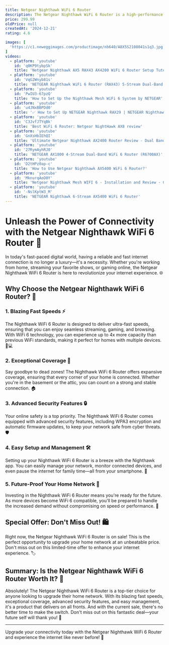 ```yaml
---
title: Netgear Nighthawk WiFi 6 Router
description: The Netgear Nighthawk WiFi 6 Router is a high-performance networking device designed to deliver fast and reliable internet connectivity for homes and small businesses. Leveraging the latest WiFi 6 technology, it offers increased capacity, reduced latency, and improved efficiency, making it ideal for handling multiple connected devices simultaneously. The router features advanced security protocols, easy setup, and management through the Nighthawk app, and supports high-speed streaming, gaming, and smart home integration. Its sleek design and robust build ensure both aesthetic appeal and durability.
price: 299.99
oldPrice: null
createdAt: '2024-12-21'
rating: 4.6

images: [
  'https://c1.neweggimages.com/productimage/nb640/A8X5S2108041s1q3.jpg', 'https://i.etsystatic.com/24044042/r/il/535a91/3994012701/il_570xN.3994012701_kod4.jpg', 'https://images.thdstatic.com/productImages/2acde957-42e9-4373-a3fa-6d736e1a8570/svn/black-netgear-smart-routers-rax10100nas-1d_600.jpg', 'https://pisces.bbystatic.com/image2/BestBuy_US/images/products/08d43632-b5f4-40ab-a06a-41f49aa2eca3.jpg;maxHeight=640;maxWidth=550;format=webp', 'https://images.crutchfieldonline.com/ImageHandler/trim/750/457/products/2024/27/941/g941RAX30-M.jpg', 'https://lookaside.instagram.com/seo/google_widget/crawler/?media_id=3492134558323132779', 'https://store.netgear.com/on/demandware.static/-/Sites/default/dw60472b66/images/slot/landing/wifi6/MOBILE_1_header_mobile.jpg', 'https://pisces.bbystatic.com/image2/BestBuy_US/images/products/8126de8b-11de-4ea4-ba9b-3d439b952259.jpg', 'https://i.ytimg.com/vi/fGcbJAy6VFQ/maxresdefault.jpg', 'https://i.pcmag.com/imagery/reviews/07irsxHoQ2oqZDWnGot2eI8-2.fit_lim.size_810x456.v_1569469930.jpg', 'https://www.netgear.com/uk/media/RAX70_tech_specs_image_2_tcm158-107735.png', 'https://www.missingremote.com/wp-content/uploads/2015/03/r7500teaser-500x280.jpg', 'https://5.imimg.com/data5/SELLER/Default/2023/4/300344956/FG/LX/JW/5487244/netgear-wax610y-ax1800-wifi-6-wireless-access-point-500x500.jpg', 'https://images.thdstatic.com/productImages/b4301b1c-3a3a-4bab-9590-3bee36b32f6d/svn/black-netgear-smart-routers-rax70100nas-66_600.jpg', 'https://m.media-amazon.com/images/I/71IYWYXVVCL.jpg', 'https://media.wired.com/photos/631a37a3f1e5c40d2b1bc5f3/3:2/w_2400,h_1600,c_limit/Nighthawk-RAXE300-Gear.png', 'https://content.syndigo.com/asset/7492147c-5412-4667-9ebe-5d3104097ba6/480.webp', 'https://netgearstore.com.bd/wp-content/uploads/2021/09/XR1000_1.jpg', 'https://www.cnet.com/a/img/resize/65a4b2f681659e4ea4b86b1a00ed0228ef7a8fb4/hub/2022/06/16/926d6bbc-471e-42cf-94c0-b0a1ade89988/img-1913.jpg?auto=webp&width=1200', 'https://lookaside.fbsbx.com/lookaside/crawler/media/?media_id=982918930041562', 'https://i.ytimg.com/vi/4ZFPPlKm1BQ/maxresdefault.jpg', 'https://netgearstore.my/cdn/shop/products/5_1302687d-96ca-4107-991a-deb323a39075_1000x.jpg?v=1650443527', 'https://i.ebayimg.com/images/g/LEYAAOSwaK9mKA2y/s-l1200.png', 'https://c1.neweggimages.com/productimage/nb300/A8X5S2108041s1q3.jpg', 'https://www.netgear.com/cid/fit/1024x633/to/jpg/https/www.netgear.com/media/R8000_productcarousel_4_tcm148-96504.png', 'https://www.digitaltrends.com/wp-content/uploads/2022/05/Linksys-Hydra-Pro-6-router.jpg?resize=1200,630&p=1', 'https://content.syndigo.com/asset/2b6edf14-7f52-4d1c-9a49-8db01ad79f38/480.webp', 'https://netgearstore.sg/cdn/shop/files/10_77aefd1e-3e5c-4152-9632-f7ed64889e6a_1800x1800.jpg?v=1708395651', 'https://cdn.cs.1worldsync.com/70/41/7041e7b3-0715-4f5d-8a7b-c35a4bd50f81.jpg', 'https://www.broadbandbuyer.com/images/products/1/49708/49708-img4.png', 'https://img-cdn.tnwcdn.com/image?fit=1280,720&url=https://cdn0.tnwcdn.com/wp-content/blogs.dir/1/files/2021/02/LOVE-LETTER-TO-header-image-netgear-router-nighthawk-rax120.png&signature=d5f115aa4f41aa3ec9eaca7f23a22fe0', 'https://acdtech.mu/wp-content/uploads/2021/11/NETGEAR-Nighthawk-4-Stream-Dual-band-WiFi-6-Router-RAX40-003.png', 'https://i5.walmartimages.com/asr/1c5fdafb-53d0-4da4-9711-a0db4e674c08.cccdc51f76a7a78242da893c2291f3b3.jpeg?odnHeight=768&odnWidth=768&odnBg=FFFFFF', 'https://www.comporium.com/wp-content/uploads/2020/04/header-R6300-3-4Lft2-photo-large-440x293-1.png', 'https://m.media-amazon.com/images/I/51fBwNHxY1L._AC_SY200_QL15_.jpg', 'https://90a1c75758623581b3f8-5c119c3de181c9857fcb2784776b17ef.ssl.cf2.rackcdn.com/632615_246017_04_package_comping.jpg', 'https://cdn.mos.cms.futurecdn.net/dFvFNZG7t28rZocmBsP3s3-320-80.jpg', 'https://ae01.alicdn.com/kf/S78f8ed487a254c11a9af11f1f04989523.jpg_640x640q90.jpg', 'https://pisces.bbystatic.com/image2/BestBuy_US/images/products/6405/6405442cv14d.jpg', 'https://i.pcmag.com/imagery/roundups/0219OyNj03yO1QpqFfgSnWj-6..v1605815933.jpg', 'https://www.zdnet.com/a/img/resize/5b7caf3b9e3cd0242d123e551750fc23dc7ffd11/2021/05/26/8463e0a4-83a0-4466-98fa-0318562a6948/netgear-nighthawk-wi-fi-6e-ports.jpg?auto=webp&width=1280', 'https://store.netgear.com/on/demandware.static/-/Sites/default/dwc4bd44d5/images/slot/landing/chp/q22024w9/store-anchor-find-my-orbi-mobile-770-20240611.webp', 'https://www.ebuyer.com/gaming/wp-content/uploads/2021/07/Screenshot_3-3-808x454.jpg', 'https://s.alicdn.com/@sc04/kf/H2aabdb2b69a74dadb7dedb51b14e6c93p.jpg_720x720q50.jpg', 'https://images.squarespace-cdn.com/content/v1/5d3c73c906ac510001158d1b/1622531036366-TYAUFBOYG9ZQXYNWJ02G/Netgear-Nighthawk-RAXE500', 'https://i.ebayimg.com/images/g/5tcAAOSwzfBmdJ1z/s-l400.jpg', 'https://www.legitreviews.com/wp-content/uploads/2016/01/Netgear-R8500-8-2.jpg', 'https://images.anandtech.com/doci/14186/ax4-carousel_678x452.png', 'https://www.grabnpay.in/cdn/shop/files/NetgearNighthawkAx12wifi6router05.jpg?crop=center&height=536&v=1692950531&width=779', 'https://i.ytimg.com/vi/m7iXOSMyA7U/hq720.jpg?sqp=-oaymwEhCK4FEIIDSFryq4qpAxMIARUAAAAAGAElAADIQj0AgKJD&rs=AOn4CLCd1CIHYqf4hGag38V67ebIbPe6wQ', 'https://www.startech.com.bd/image/cache/catalog/router/netgear/rax70/rax70-01-500x500.jpg', 'https://www.gearsoffuture.com/cdn/shop/products/5_bddbd2dc-14c4-4f6e-99a9-b5b79b3e6b80.jpg?v=1588155665', 'https://www.mbreviews.com/wp-content/uploads/2022/02/netgear-rax43-ax5-wifi6-router-2.jpg', 'https://5.imimg.com/data5/SELLER/Default/2023/7/324563314/ML/DO/DG/192041811/rax20-netgear-4-stream-dual-band-wifi-6-router-500x500.jpg', 'https://www.missingremote.com/gallery/galleries/NETGEARR7500/Box/b1_main.jpg', 'https://cdn.mos.cms.futurecdn.net/YSm5qe4wpz5Xh3R2FdiiU8.jpg', 'https://cdn.mos.cms.futurecdn.net/a3xAhNezeiYyjLyDrxeWsG-1200-80.jpg', 'https://kairaglobal.com.my/cdn/shop/products/3_9208804b-8b0a-4d0a-97a6-b9a3f41a717d_1080x.jpg?v=1629437351', 'https://www.nfm.com/dw/image/v2/BDFM_PRD/on/demandware.static/-/Sites-nfm-master-catalog/default/dw0deda04a/images/062/56/62560826-22.jpg?sw=1000&sh=1000&sm=fit', 'https://djd1xqjx2kdnv.cloudfront.net/photos/36/53/486821_15024_XL.jpg', 'https://verdi.com/cdn/shop/files/rax29-100nas-5.jpg?v=1719739898&width=1500', 'https://m.media-amazon.com/images/I/61YSVFou99L._AC_SL1200_.jpg', 'https://venturebeat.com/wp-content/uploads/2019/09/orbi-wifi-6-3.jpg?w=1024?w=1200&strip=all', 'https://static.tweaktown.com/content/7/5/7540_10_netgear-nighthawk-r7300-ac1900-dst-router-review_full.jpg', 'https://pisces.bbystatic.com/image2/BestBuy_US/images/products/6405/6405442cv14d.jpg', 'https://www.techpowerup.com/img/XBoQx4JSsjBVMgxv.jpg', 'https://i.pcmag.com/imagery/reviews/063pOFYm1AC79qRIXo0X1jd-1.fit_lim.size_1044x720.v_1569469941.jpg', 'https://www.netgear.com/cid/fit/1024x633/to/jpg/https/www.netgear.com/media/box-rax40v2_tcm148-131830.png', 'https://dongknows.com/wp-content/uploads/The-Netgear-RAXE500-Routers-included-charger-and-network-cable.jpg', 'https://pisces.bbystatic.com/image2/BestBuy_US/images/products/ddb7959b-456b-4e7e-b891-1761c94d07a7.jpg', 'https://i.ytimg.com/vi/9HdJUMSqcyE/hq720.jpg?sqp=-oaymwEhCK4FEIIDSFryq4qpAxMIARUAAAAAGAElAADIQj0AgKJD&rs=AOn4CLCTifKJVJl3zdOixgG1_ux-VgGc8g', 'https://mms.businesswire.com/media/20220103005359/en/1317006/5/RAXE300_Lifestyle.jpg', 'https://store.netgear.fi/images/thumbs/0000504_ax1800-4-stream-wifi-6-router-rax10_360.png', 'https://m.media-amazon.com/images/I/81W84OdcHEL.jpg', 'https://www.pbtech.com/au/imgprod/N/R/NRENGR6400__4.jpg', 'https://down-sg.img.susercontent.com/file/sg-11134207-7rdwm-lyxjgv654bzef0', 'https://hnau.imgix.net/media/wysiwyg/brand-pages/netgear-arlo/netgear-nighthawk-pro-gaming.jpg', 'https://hnau.imgix.net/media/catalog/product/n/e/netgear-nighthawk-ax4-4-stream-ax3000-wifi6-router-rear_2.jpg?auto=compress&auto=format&fill-color=FFFFFF&fit=fill&fill=solid&w=496&h=279', 'https://media.officedepot.com/images/f_auto,q_auto,e_sharpen,h_450/products/5296741/5296741_o06_082721/5296741', 'https://cdn.mos.cms.futurecdn.net/g3BE9HH95ZkezXpMj4gcNP-320-80.jpg'
]
videos: 
  - platform: 'youtube'
    id: 'q0KP9tybpSk'
    title: 'Netgear Nighthawk AX5 RAX43 AX4200 WiFi 6 Router Setup Tutorial'
  - platform: 'youtube'
    id: 'VqG2Wnyb81s'
    title: 'NETGEAR Nighthawk WiFi 6 Router (RAX43) 5-Stream Dual-Band Gigabit Router'
  - platform: 'youtube'
    id: 'PwIU3-67pzQ'
    title: 'How to Set Up the Nighthawk Mesh WiFi 6 System by NETGEAR'
  - platform: 'youtube'
    id: 'u4JNxBBPDd0'
    title: '✅ How to Set Up NETGEAR Nighthawk RAX29 | NETGEAR Nighthawk AX2400 WiFi 6 Router'
  - platform: 'youtube'
    id: 'C3JvfJTYqBk'
    title: 'Best WiFi 6 Router: Netgear NightHawk AX8 review'
  - platform: 'youtube'
    id: 'GnXsHbIEhQI'
    title: 'Ultimate Netgear Nighthawk AX2400 Router Review - Dual Band, Speed, Security and More!!!'
  - platform: 'youtube'
    id: '27RymAyhRJ0'
    title: 'NETGEAR AX1800 4-Stream Dual-Band WiFi 6 Router (R6700AX)'
  - platform: 'youtube'
    id: 'D2tHPz0ap-c'
    title: 'How to Use Netgear Nighthawk AX5400 WiFi 6 Router?'
  - platform: 'youtube'
    id: 'MknurqAoO0Y'
    title: 'Netgear Nighthawk Mesh WIFI 6 - Installation and Review - Getting Ready for Fiber'
  - platform: 'youtube'
    id: '-NslKptW3_M'
    title: 'NETGEAR Nighthawk 6-Stream AX5400 WiFi 6 Router'
---
```


# Unleash the Power of Connectivity with the Netgear Nighthawk WiFi 6 Router 🚀

In today's fast-paced digital world, having a reliable and fast internet connection is no longer a luxury—it's a necessity. Whether you're working from home, streaming your favorite shows, or gaming online, the Netgear Nighthawk WiFi 6 Router is here to revolutionize your internet experience. 🌐

## Why Choose the Netgear Nighthawk WiFi 6 Router? 🤔

### 1. **Blazing Fast Speeds** ⚡

The Nighthawk WiFi 6 Router is designed to deliver ultra-fast speeds, ensuring that you can enjoy seamless streaming, gaming, and browsing. With WiFi 6 technology, you can experience up to 4x more capacity than previous WiFi standards, making it perfect for homes with multiple devices. 📱💻

### 2. **Exceptional Coverage** 📶

Say goodbye to dead zones! The Nighthawk WiFi 6 Router offers expansive coverage, ensuring that every corner of your home is connected. Whether you're in the basement or the attic, you can count on a strong and stable connection. 🏠

### 3. **Advanced Security Features** 🔒

Your online safety is a top priority. The Nighthawk WiFi 6 Router comes equipped with advanced security features, including WPA3 encryption and automatic firmware updates, to keep your network safe from cyber threats. 🛡️

### 4. **Easy Setup and Management** 🛠️

Setting up your Nighthawk WiFi 6 Router is a breeze with the Nighthawk app. You can easily manage your network, monitor connected devices, and even pause the internet for family time—all from your smartphone. 📲

### 5. **Future-Proof Your Home Network** 🔮

Investing in the Nighthawk WiFi 6 Router means you're ready for the future. As more devices become WiFi 6 compatible, you'll be prepared to handle the increased demand without compromising on speed or performance. 🚀

## Special Offer: Don't Miss Out! 🛍️

Right now, the Netgear Nighthawk WiFi 6 Router is on sale! This is the perfect opportunity to upgrade your home network at an unbeatable price. Don't miss out on this limited-time offer to enhance your internet experience. 🏷️

## Summary: Is the Netgear Nighthawk WiFi 6 Router Worth It? 🤩

Absolutely! The Netgear Nighthawk WiFi 6 Router is a top-tier choice for anyone looking to upgrade their home network. With its blazing fast speeds, exceptional coverage, advanced security features, and easy management, it's a product that delivers on all fronts. And with the current sale, there's no better time to make the switch. Don't miss out on this fantastic deal—your future self will thank you! 🎉

---

Upgrade your connectivity today with the Netgear Nighthawk WiFi 6 Router and experience the internet like never before! 🌟